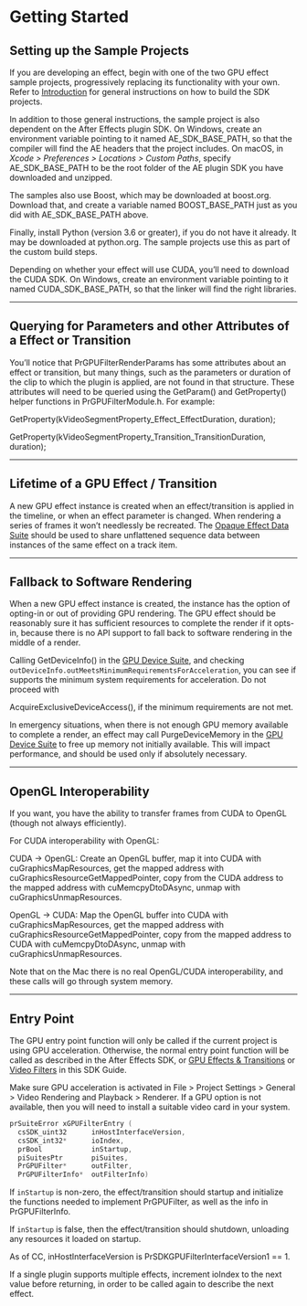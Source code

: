 <a id="gpu-effects-transitions-getting-started"></a>

# Getting Started

## Setting up the Sample Projects

If you are developing an effect, begin with one of the two GPU effect sample projects, progressively replacing its functionality with your own. Refer to [Introduction](../intro/intro.md#intro-intro) for general instructions on how to build the SDK projects.

In addition to those general instructions, the sample project is also dependent on the After Effects plugin SDK. On Windows, create an environment variable pointing to it named AE_SDK_BASE_PATH, so that the compiler will find the AE headers that the project includes. On macOS, in *Xcode > Preferences > Locations > Custom Paths*, specify AE_SDK_BASE_PATH to be the root folder of the AE plugin SDK you have downloaded and unzipped.

The samples also use Boost, which may be downloaded at boost.org. Download that, and create a variable named BOOST_BASE_PATH just as you did with AE_SDK_BASE_PATH above.

Finally, install Python (version 3.6 or greater), if you do not have it already. It may be downloaded at python.org. The sample projects use this as part of the custom build steps.

Depending on whether your effect will use CUDA, you’ll need to download the CUDA SDK. On Windows, create an environment variable pointing to it named CUDA_SDK_BASE_PATH, so that the linker will find the right libraries.

---

## Querying for Parameters and other Attributes of a Effect or Transition

You’ll notice that PrGPUFilterRenderParams has some attributes about an effect or transition, but many things, such as the parameters or duration of the clip to which the plugin is applied, are not found in that structure. These attributes will need to be queried using the GetParam() and GetProperty() helper functions in PrGPUFilterModule.h. For example:

GetProperty(kVideoSegmentProperty_Effect_EffectDuration, duration);

GetProperty(kVideoSegmentProperty_Transition_TransitionDuration, duration);

---

## Lifetime of a GPU Effect / Transition

A new GPU effect instance is created when an effect/transition is applied in the timeline, or when an effect parameter is changed. When rendering a series of frames it won’t needlessly be recreated. The [Opaque Effect Data Suite](suites.md#gpu-effects-transitions-suites-opaque-effect-data-suite) should be used to share unflattened sequence data between instances of the same effect on a track item.

---

## Fallback to Software Rendering

When a new GPU effect instance is created, the instance has the option of opting-in or out of providing GPU rendering. The GPU effect should be reasonably sure it has sufficient resources to complete the render if it opts-in, because there is no API support to fall back to software rendering in the middle of a render.

Calling GetDeviceInfo() in the [GPU Device Suite](suites.md#gpu-effects-transitions-suites-gpu-device-suite), and checking `outDeviceInfo.outMeetsMinimumRequirementsForAcceleration`, you can see if supports the minimum system requirements for acceleration. Do not proceed with

AcquireExclusiveDeviceAccess(), if the minimum requirements are not met.

In emergency situations, when there is not enough GPU memory available to complete a render, an effect may call PurgeDeviceMemory in the [GPU Device Suite](suites.md#gpu-effects-transitions-suites-gpu-device-suite) to free up memory not initially available. This will impact performance, and should be used only if absolutely necessary.

---

## OpenGL Interoperability

If you want, you have the ability to transfer frames from CUDA to OpenGL (though not always efficiently).

For CUDA interoperability with OpenGL:

CUDA -> OpenGL: Create an OpenGL buffer, map it into CUDA with cuGraphicsMapResources, get the mapped address with cuGraphicsResourceGetMappedPointer, copy from the CUDA address to the mapped address with cuMemcpyDtoDAsync, unmap with cuGraphicsUnmapResources.

OpenGL -> CUDA: Map the OpenGL buffer into CUDA with cuGraphicsMapResources, get the mapped address with cuGraphicsResourceGetMappedPointer, copy from the mapped address to CUDA with cuMemcpyDtoDAsync, unmap with cuGraphicsUnmapResources.

Note that on the Mac there is no real OpenGL/CUDA interoperability, and these calls will go through system memory.

---

## Entry Point

The GPU entry point function will only be called if the current project is using GPU acceleration. Otherwise, the normal entry point function will be called as described in the After Effects SDK, or [GPU Effects & Transitions](gpu-effects-transitions.md#gpu-effects-transitions-gpu-effects-transitions) or [Video Filters](../video-filters/video-filters.md#video-filters-video-filters) in this SDK Guide.

Make sure GPU acceleration is activated in File > Project Settings > General > Video Rendering and Playback > Renderer. If a GPU option is not available, then you will need to install a suitable video card in your system.

```cpp
prSuiteError xGPUFilterEntry (
  csSDK_uint32      inHostInterfaceVersion,
  csSDK_int32*      ioIndex,
  prBool            inStartup,
  piSuitesPtr       piSuites,
  PrGPUFilter*      outFilter,
  PrGPUFilterInfo*  outFilterInfo)
```

If `inStartup` is non-zero, the effect/transition should startup and initialize the functions needed to implement PrGPUFilter, as well as the info in PrGPUFilterInfo.

If `inStartup` is false, then the effect/transition should shutdown, unloading any resources it loaded on startup.

As of CC, inHostInterfaceVersion is PrSDKGPUFilterInterfaceVersion1 == 1.

If a single plugin supports multiple effects, increment ioIndex to the next value before returning, in order to be called again to describe the next effect.
